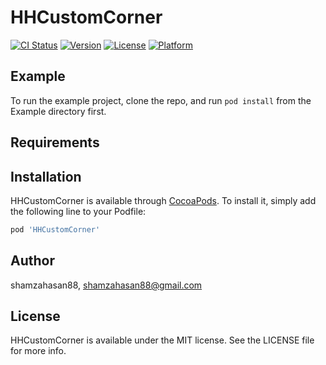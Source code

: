 # HHCustomCorner

[![CI Status](https://img.shields.io/travis/shamzahasan88/HHCustomCorner.svg?style=flat)](https://travis-ci.org/shamzahasan88/HHCustomCorner)
[![Version](https://img.shields.io/cocoapods/v/HHCustomCorner.svg?style=flat)](https://cocoapods.org/pods/HHCustomCorner)
[![License](https://img.shields.io/cocoapods/l/HHCustomCorner.svg?style=flat)](https://cocoapods.org/pods/HHCustomCorner)
[![Platform](https://img.shields.io/cocoapods/p/HHCustomCorner.svg?style=flat)](https://cocoapods.org/pods/HHCustomCorner)

## Example

To run the example project, clone the repo, and run `pod install` from the Example directory first.

## Requirements

## Installation

HHCustomCorner is available through [CocoaPods](https://cocoapods.org). To install
it, simply add the following line to your Podfile:

```ruby
pod 'HHCustomCorner'
```

## Author

shamzahasan88, shamzahasan88@gmail.com

## License

HHCustomCorner is available under the MIT license. See the LICENSE file for more info.
